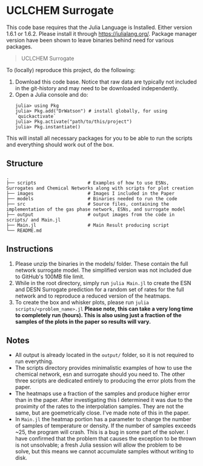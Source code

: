 # UCLCHEM Surrogate

This code base requires that the Julia Language is Installed. Either 
version 1.6.1 or 1.6.2. Please install it through https://julialang.org/. Package manager version have been shown to leave binaries behind need for various packages.
> UCLCHEM Surrogate

To (locally) reproduce this project, do the following:

1. Download this code base. Notice that raw data are typically not included in the
   git-history and may need to be downloaded independently.
2. Open a Julia console and do:
   ```
   julia> using Pkg
   julia> Pkg.add("DrWatson") # install globally, for using `quickactivate`
   julia> Pkg.activate("path/to/this/project")
   julia> Pkg.instantiate()
   ```

This will install all necessary packages for you to be able to run the scripts and
everything should work out of the box. 

## Structure
```
.
├── scripts                   # Examples of how to use ESNs, Surrogates and Chemical Networks along with scripts for plot creation
├── images                    # Images I included in the Paper
├── models                    # Binaries needed to run the code
├── src                       # Source files, containing the implementation of the gas phase network, ESNs, and surrogate model
├── output                    # output images from the code in scripts/ and Main.jl
├── Main.jl                   # Main Result producing script
└── README.md
```
## Instructions
1. Please unzip the binaries in the models/ folder. These contain the full network surrogate model. The simplified version was not included due to GitHub's 100MB file limit.
2. While in the root directory, simply run `julia Main.jl` to create the ESN and DESN Surrogate prediction for a random set of rates for the full network and to reproduce a reduced version of the heatmaps.
3. To create the box and whisker plots, please run `julia scripts/<problem_name>.jl` **Please note, this can take a very long time to completely run (hours). This is also using just a fraction of the samples of the plots in the paper so results will vary.**

## Notes
- All output is already located in the `output/` folder, so it is not required to run everything.
- The scripts directory provides minimalistic examples of how to use the chemical network, esn and surrogate should you need to. The other three scripts are dedicated entirely to producing the error plots from the paper.
- The heatmaps use a fraction of the samples and produce higher error than in the paper. After investigating this I determined it was due to the proximity of the rates to the interpolation samples. They are not the same, but are goemetrically close. I've made note of this in the paper.
- In `Main.jl` the heatmap portion has a parameter to change the number of samples of temperature or density. If the number of samples exceeds ~25, the program will crash. This is a bug in some part of the solver. I have confirmed that the problem that causes the exception to be thrown is not unsolvable; a fresh Julia session will allow the problem to be solve, but this means we cannot accumulate samples without writing to disk.  
